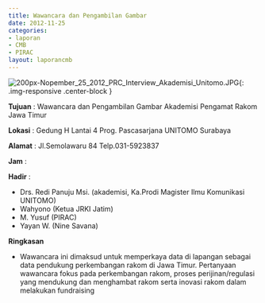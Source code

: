 ```yaml
---
title: Wawancara dan Pengambilan Gambar
date: 2012-11-25
categories:
- laporan
- CMB
- PIRAC
layout: laporancmb
---
```


![200px-Nopember_25_2012_PRC_Interview_Akademisi_Unitomo.JPG](/uploads/200px-Nopember_25_2012_PRC_Interview_Akademisi_Unitomo.JPG){: .img-responsive .center-block }


**Tujuan** : Wawancara dan Pengambilan Gambar Akademisi Pengamat Rakom Jawa Timur 

**Lokasi** : Gedung H Lantai 4 Prog. Pascasarjana UNITOMO Surabaya 

**Alamat** : Jl.Semolawaru 84 Telp.031-5923837 

**Jam** : 

**Hadir** :
* Drs. Redi Panuju Msi. (akademisi, Ka.Prodi Magister Ilmu Komunikasi UNITOMO)
* Wahyono (Ketua JRKI Jatim)
* M. Yusuf (PIRAC)
* Yayan W. (Nine Savana)

**Ringkasan**  
* Wawancara ini dimaksud untuk memperkaya data di lapangan sebagai data pendukung perkembangan rakom di Jawa Timur. Pertanyaan wawancara fokus pada perkembangan rakom, proses perijinan/regulasi yang mendukung dan menghambat rakom serta inovasi rakom dalam melakukan fundraising
